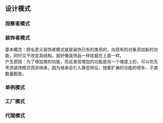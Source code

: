 ## 设计模式  
### 观察者模式 

### 装饰者模式   
基本概念：顾名思义装饰者模式就是装饰已有的类用的，向现有的对象添加新的功能，同时又不改变其结构，就好像装饰品一样挂载在上面一样。  
产生原因：为了增加类的功能，而且发现增加的功能是另一个维度上的，可以优先考虑装饰模式而非继承，因为继承会引入静态特征，随着扩展的功能的增多，子类数量膨胀。  


### 单例模式

### 工厂模式  

### 代理模式  
